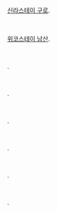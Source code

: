 [신라스테이 구로](https://www.agoda.com/ko-kr/shilla-stay-guro/hotel/seoul-kr.html?finalPriceView=1&isShowMobileAppPrice=false&cid=1924244&numberOfBedrooms=&familyMode=false&adults=3&children=0&rooms=1&maxRooms=0&checkIn=2024-09-4&isCalendarCallout=false&childAges=&numberOfGuest=0&missingChildAges=false&travellerType=3&showReviewSubmissionEntry=false&currencyCode=KRW&isFreeOccSearch=false&tag=4E6B47615F4375434A59466A5336675A6672566D4177&los=2&searchrequestid=838751ca-e7fe-4898-8388-60be0b81972f&ds=rFb9FLa%2BLX87FZ9S).

<br/>

[위코스테이 남산](https://www.agoda.com/ko-kr/wecostay-namsan-a/hotel/seoul-kr.html?finalPriceView=1&isShowMobileAppPrice=false&cid=1924244&numberOfBedrooms=&familyMode=false&adults=3&children=0&rooms=1&maxRooms=0&checkIn=2024-09-4&isCalendarCallout=false&childAges=&numberOfGuest=0&missingChildAges=false&travellerType=3&showReviewSubmissionEntry=false&currencyCode=KRW&isFreeOccSearch=false&tag=4E6B47615F4375434A59466A5336675A6672566D4177&tspTypes=2&los=2&searchrequestid=838751ca-e7fe-4898-8388-60be0b81972f&ds=rFb9FLa%2BLX87FZ9S).

<br/>

[]().

<br/>

[]().

<br/>

[]().

<br/>

[]().

<br/>

[]().

<br/>

[]().

<br/>
